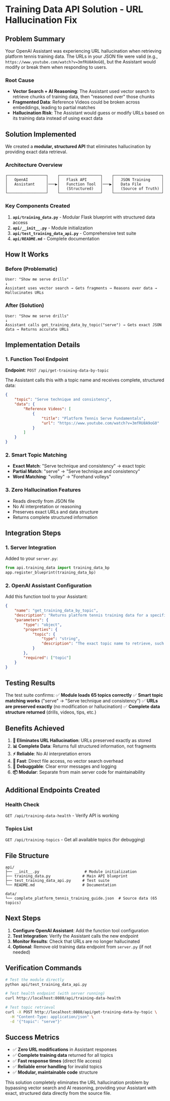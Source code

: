 # Training Data API Solution - URL Hallucination Fix

## Problem Summary

Your OpenAI Assistant was experiencing URL hallucination when retrieving platform tennis training data. The URLs in your JSON file were valid (e.g., `https://www.youtube.com/watch?v=3mfRU8A9oG0`), but the Assistant would modify or break them when responding to users.

### Root Cause
- **Vector Search + AI Reasoning**: The Assistant used vector search to retrieve chunks of training data, then "reasoned over" those chunks
- **Fragmented Data**: Reference Videos could be broken across embeddings, leading to partial matches
- **Hallucination Risk**: The Assistant would guess or modify URLs based on its training data instead of using exact data

## Solution Implemented

We created a **modular, structured API** that eliminates hallucination by providing exact data retrieval.

### Architecture Overview

```
┌─────────────────┐    ┌──────────────────┐    ┌─────────────────────┐
│   OpenAI        │    │   Flask API      │    │   JSON Training     │
│   Assistant     │───▶│   Function Tool  │───▶│   Data File         │
│                 │    │   (Structured)   │    │   (Source of Truth) │
└─────────────────┘    └──────────────────┘    └─────────────────────┘
```

### Key Components Created

1. **`api/training_data.py`** - Modular Flask blueprint with structured data access
2. **`api/__init__.py`** - Module initialization
3. **`api/test_training_data_api.py`** - Comprehensive test suite
4. **`api/README.md`** - Complete documentation

## How It Works

### Before (Problematic)
```
User: "Show me serve drills"
↓
Assistant uses vector search → Gets fragments → Reasons over data → Hallucinates URLs
```

### After (Solution)
```
User: "Show me serve drills"
↓
Assistant calls get_training_data_by_topic("serve") → Gets exact JSON data → Returns accurate URLs
```

## Implementation Details

### 1. Function Tool Endpoint
**Endpoint**: `POST /api/get-training-data-by-topic`

The Assistant calls this with a topic name and receives complete, structured data:

```json
{
    "topic": "Serve technique and consistency",
    "data": {
        "Reference Videos": [
            {
                "title": "Platform Tennis Serve Fundamentals",
                "url": "https://www.youtube.com/watch?v=3mfRU8A9oG0"
            }
        ]
    }
}
```

### 2. Smart Topic Matching
- **Exact Match**: "Serve technique and consistency" → exact topic
- **Partial Match**: "serve" → "Serve technique and consistency"  
- **Word Matching**: "volley" → "Forehand volleys"

### 3. Zero Hallucination Features
- Reads directly from JSON file
- No AI interpretation or reasoning
- Preserves exact URLs and data structure
- Returns complete structured information

## Integration Steps

### 1. Server Integration
Added to your `server.py`:
```python
from api.training_data import training_data_bp
app.register_blueprint(training_data_bp)
```

### 2. OpenAI Assistant Configuration
Add this function tool to your Assistant:

```json
{
    "name": "get_training_data_by_topic",
    "description": "Returns platform tennis training data for a specific topic.",
    "parameters": {
        "type": "object",
        "properties": {
            "topic": {
                "type": "string",
                "description": "The exact topic name to retrieve, such as 'Serve technique and consistency'"
            }
        },
        "required": ["topic"]
    }
}
```

## Testing Results

The test suite confirms:
✅ **Module loads 65 topics correctly**
✅ **Smart topic matching works** ("serve" → "Serve technique and consistency")
✅ **URLs are preserved exactly** (no modification or hallucination)
✅ **Complete data structure returned** (drills, videos, tips, etc.)

## Benefits Achieved

1. **🎯 Eliminates URL Hallucination**: URLs preserved exactly as stored
2. **📊 Complete Data**: Returns full structured information, not fragments  
3. **⚡ Reliable**: No AI interpretation errors
4. **🚀 Fast**: Direct file access, no vector search overhead
5. **🔧 Debuggable**: Clear error messages and logging
6. **📦 Modular**: Separate from main server code for maintainability

## Additional Endpoints Created

### Health Check
`GET /api/training-data-health` - Verify API is working

### Topics List  
`GET /api/training-topics` - Get all available topics (for debugging)

## File Structure

```
api/
├── __init__.py                    # Module initialization
├── training_data.py              # Main API blueprint  
├── test_training_data_api.py     # Test suite
└── README.md                     # Documentation

data/
└── complete_platform_tennis_training_guide.json  # Source data (65 topics)
```

## Next Steps

1. **Configure OpenAI Assistant**: Add the function tool configuration
2. **Test Integration**: Verify the Assistant calls the new endpoint
3. **Monitor Results**: Check that URLs are no longer hallucinated
4. **Optional**: Remove old training data endpoint from `server.py` (if not needed)

## Verification Commands

```bash
# Test the module directly
python api/test_training_data_api.py

# Test health endpoint (with server running)
curl http://localhost:8080/api/training-data-health

# Test topic retrieval
curl -X POST http://localhost:8080/api/get-training-data-by-topic \
  -H "Content-Type: application/json" \
  -d '{"topic": "serve"}'
```

## Success Metrics

- ✅ **Zero URL modifications** in Assistant responses
- ✅ **Complete training data** returned for all topics
- ✅ **Fast response times** (direct file access)
- ✅ **Reliable error handling** for invalid topics
- ✅ **Modular, maintainable code** structure

This solution completely eliminates the URL hallucination problem by bypassing vector search and AI reasoning, providing your Assistant with exact, structured data directly from the source file. 